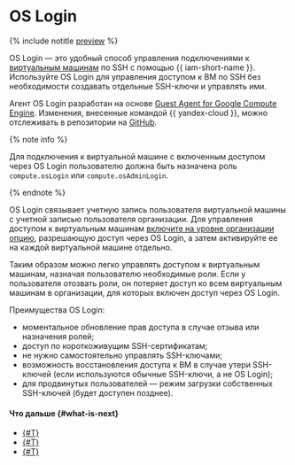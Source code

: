 # OS Login

{% include notitle [preview](../../_includes/note-preview-by-request.md) %}

OS Login — это удобный способ управления подключениями к [виртуальным машинам](../../compute/concepts/vm.md) по SSH с помощью {{ iam-short-name }}. Используйте OS Login для управления доступом к ВМ по SSH без необходимости создавать отдельные SSH-ключи и управлять ими.

Агент OS Login разработан на основе [Guest Agent for Google Compute Engine](https://github.com/GoogleCloudPlatform/guest-agent). Изменения, внесенные командой {{ yandex-cloud }}, можно отслеживать в репозитории на [GitHub](https://github.com/yandex-cloud/yandex-cloud-guest-agent).

{% note info %}

Для подключения к виртуальной машине с включенным доступом через OS Login пользователю должна быть назначена роль `compute.osLogin` или `compute.osAdminLogin`.

{% endnote %}

OS Login связывает учетную запись пользователя виртуальной машины с учетной записью пользователя организации. Для управления доступом к виртуальным машинам [включите на уровне организации опцию](../operations/os-login-access.md), разрешающую доступ через OS Login, а затем активируйте ее на каждой виртуальной машине отдельно.

Таким образом можно легко управлять доступом к виртуальным машинам, назначая пользователю необходимые роли. Если у пользователя отозвать роли, он потеряет доступ ко всем виртуальным машинам в организации, для которых включен доступ через OS Login.

Преимущества OS Login:

* моментальное обновление прав доступа в случае отзыва или назначения ролей;
* доступ по короткоживущим SSH-сертификатам;
* не нужно самостоятельно управлять SSH-ключами;
* возможность восстановления доступа к ВМ в случае утери SSH-ключей (если используются обычные SSH-ключи, а не OS Login);
* для продвинутых пользователей — режим загрузки собственных SSH-ключей (будет доступен позднее).

#### Что дальше {#what-is-next}

* [{#T}](../operations/os-login-access.md)
* [{#T}](../operations/os-login-profile-create.md)
* [{#T}](../../compute/operations/vm-connect/os-login.md)
